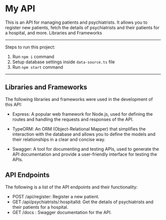 # My API

This is an API for managing patients and psychiatrists. It allows you to register new patients, fetch the details of psychiatrists and their patients for a hospital, and more.
Libraries and Frameworks

---

Steps to run this project:

1. Run `npm i` command
2. Setup database settings inside `data-source.ts` file
3. Run `npm start` command

---

## Libraries and Frameworks

The following libraries and frameworks were used in the development of this API:

- Express: A popular web framework for Node.js, used for defining the routes and handling the requests and responses of the API.

- TypeORM: An ORM (Object-Relational Mapper) that simplifies the interaction with the database and allows you to define the models and their relationships in a clear and concise way.

- Swagger: A tool for documenting and testing APIs, used to generate the API documentation and provide a user-friendly interface for testing the APIs.

## API Endpoints

The following is a list of the API endpoints and their functionality:

- POST /api/register: Register a new patient.
- GET /api/psychiatrists/:hospitalId: Get the details of psychiatrists and their patients for a hospital.
- GET /docs : Swagger documentation for the API.

